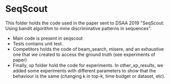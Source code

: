 # SeqScout

This folder holds the code used in the paper sent to DSAA 2019 "SeqScout: Using bandit algorithm to mine discriminative patterns in sequences".

* Main code is present in seqscout
* Tests contains unit test.
* Competitors holds the code of beam_search, misere, and an exhaustive one that we created to access the ground truth (see experiments of paper)
* Finally, xp folder hold the code for experiments. In other\_xp\_results, we added some experiments with different parameters to show that the behaviour is the same (changing k in top-k, time budget or dataset, etc).   

